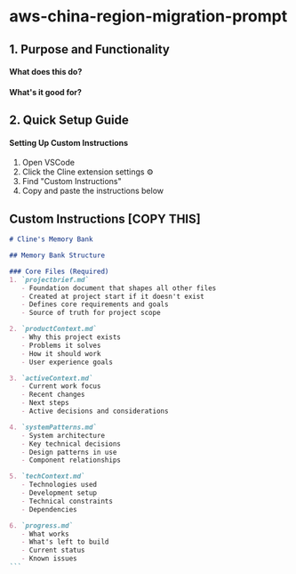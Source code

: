 # aws-china-region-migration-prompt

## 1. Purpose and Functionality

#### What does this do?


#### What's it good for?


## 2. Quick Setup Guide

#### Setting Up Custom Instructions

1. Open VSCode
2. Click the Cline extension settings ⚙️
3. Find "Custom Instructions"
4. Copy and paste the instructions below

## Custom Instructions \[COPY THIS]

````markdown
# Cline's Memory Bank

## Memory Bank Structure

### Core Files (Required)
1. `projectbrief.md`
   - Foundation document that shapes all other files
   - Created at project start if it doesn't exist
   - Defines core requirements and goals
   - Source of truth for project scope

2. `productContext.md`
   - Why this project exists
   - Problems it solves
   - How it should work
   - User experience goals

3. `activeContext.md`
   - Current work focus
   - Recent changes
   - Next steps
   - Active decisions and considerations

4. `systemPatterns.md`
   - System architecture
   - Key technical decisions
   - Design patterns in use
   - Component relationships

5. `techContext.md`
   - Technologies used
   - Development setup
   - Technical constraints
   - Dependencies

6. `progress.md`
   - What works
   - What's left to build
   - Current status
   - Known issues
```

